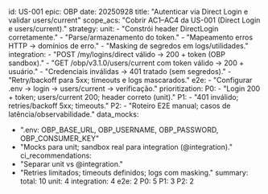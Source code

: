 id: US-001
epic: OBP
date: 20250928
title: "Autenticar via Direct Login e validar users/current"
scope_acs: "Cobrir AC1–AC4 da US-001 (Direct Login e users/current)."
strategy:
  unit:
    - "Constrói header DirectLogin corretamente."
    - "Parse/armazenamento do token."
    - "Mapeamento erros HTTP → domínios de erro."
    - "Masking de segredos em logs/utilidades."
  integration:
    - "POST /my/logins/direct válido → 200 + token (OBP sandbox)."
    - "GET /obp/v3.1.0/users/current com token válido → 200 + usuário."
    - "Credenciais inválidas → 401 tratado (sem segredos)."
    - "Retry/backoff para 5xx; timeouts e logs mascarados."
  e2e:
    - "Configurar .env → login → users/current → verificação."
prioritization:
  P0:
    - "Login 200 + token; users/current 200; header correto (unit)."
  P1:
    - "401 inválido; retries/backoff 5xx; timeouts."
  P2:
    - "Roteiro E2E manual; casos de latência/observabilidade."
data_mocks:
  - ".env: OBP_BASE_URL, OBP_USERNAME, OBP_PASSWORD, OBP_CONSUMER_KEY"
  - "Mocks para unit; sandbox real para integration (@integration)."
ci_recommendations:
  - "Separar unit vs @integration."
  - "Retries limitados; timeouts definidos; logs com masking."
summary:
  total: 10
  unit: 4
  integration: 4
  e2e: 2
  P0: 5
  P1: 3
  P2: 2
